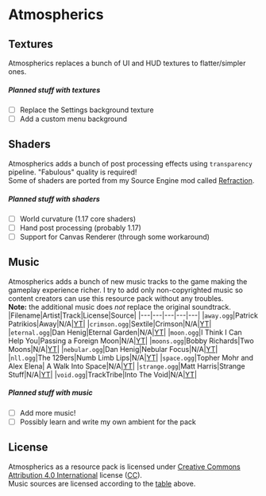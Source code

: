 # Atmospherics
## Textures
Atmospherics replaces a bunch of UI and HUD textures to flatter/simpler ones.  
##### Planned stuff with textures
- [ ] Replace the Settings background texture
- [ ] Add a custom menu background

## Shaders
Atmospherics adds a bunch of post processing effects using `transparency` pipeline. "Fabulous" quality is required!  
Some of shaders are ported from my Source Engine mod called [Refraction](https://github.com/undnull/refraction).  
##### Planned stuff with shaders
- [ ] World curvature (1.17 core shaders)
- [ ] Hand post processing (probably 1.17)
- [ ] Support for Canvas Renderer (through some workaround)

## Music
Atmospherics adds a bunch of new music tracks to the game making the gameplay
experience richer. I try to add only non-copyrighted music so content creators
can use this resource pack without any troubles.  
**Note:** the additional music does _not_ replace the original soundtrack.
|Filename|Artist|Track|License|Source|
|---|---|---|---|---|
|`away.ogg`|Patrick Patrikios|Away|N/A|[YT](https://youtu.be/LW9iL7wCiq4)|
|`crimson.ogg`|Sextile|Crimson|N/A|[YT](https://youtu.be/m5o67X20o-I)|
|`eternal.ogg`|Dan Henig|Eternal Garden|N/A|[YT](https://youtu.be/Psw0IM8YxcA)|
|`moon.ogg`|I Think I Can Help You|Passing a Foreign Moon|N/A|[YT](https://youtu.be/gqS6BB2OowU)|
|`moons.ogg`|Bobby Richards|Two Moons|N/A|[YT](https://youtu.be/PHwsYRrDLrM)|
|`nebular.ogg`|Dan Henig|Nebular Focus|N/A|[YT](https://youtu.be/CTRd4jR94_g)|
|`nll.ogg`|The 129ers|Numb Limb Lips|N/A|[YT](https://youtu.be/nIGm0KqJv60)|
|`space.ogg`|Topher Mohr and Alex Elena| A Walk Into Space|N/A|[YT](https://youtu.be/1d7n0RXAWCQ)|
|`strange.ogg`|Matt Harris|Strange Stuff|N/A|[YT](https://youtu.be/bHg-uUd4VLw)|
|`void.ogg`|TrackTribe|Into The Void|N/A|[YT](https://youtu.be/3ofKFAZBQ1w)|
##### Planned stuff with music
- [ ] Add more music!
- [ ] Possibly learn and write my own ambient for the pack

## License
Atmospherics as a resource pack is licensed under [Creative Commons Attribution 4.0 International](LICENSE) license ([CC](https://creativecommons.org/licenses/by/4.0/)).  
Music sources are licensed according to the [table](#music) above.  
